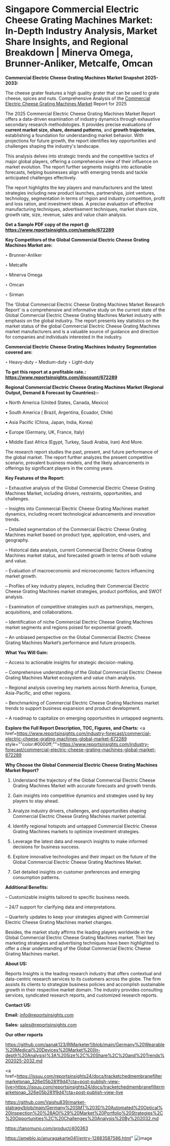 # Singapore Commercial Electric Cheese Grating Machines Market: In-Depth Industry Analysis, Market Share Insights, and Regional Breakdown | Minerva Omega, Brunner-Anliker, Metcalfe, Omcan

<strong>Commercial Electric Cheese Grating Machines Market Snapshot 2025-2033:</strong>

The cheese grater features a high quality grater that
can be used to grate cheese, spices and nuts. Comprehensive Analysis of the <a href=https://www.reportsinsights.com/sample/672289>Commercial Electric Cheese Grating Machines Market</a> Report for 2025

The 2025 Commercial Electric Cheese Grating Machines Market Report offers a data-driven examination of industry dynamics through exhaustive secondary research methodologies. It provides precise evaluations of <strong>current market size, share, demand patterns</strong>, and <strong>growth trajectories</strong>, establishing a foundation for understanding market behavior. With projections for future growth, the report identifies key opportunities and challenges shaping the industry's landscape.

This analysis delves into strategic trends and the competitive tactics of major global players, offering a comprehensive view of their influence on market evolution. The report further segments insights into actionable forecasts, helping businesses align with emerging trends and tackle anticipated challenges effectively.

The report highlights the key players and manufacturers and the latest strategies including new product launches, partnerships, joint ventures, technology, segmentation in terms of region and industry competition, profit and loss ration, and investment ideas. A precise evaluation of effective manufacturing techniques, advertisement techniques, market share size, growth rate, size, revenue, sales and value chain analysis.

<strong>Get a Sample PDF copy of the report @ <a href=https://www.reportsinsights.com/sample/672289 style=color:#0000ff;>https://www.reportsinsights.com/sample/672289</a></strong>

<strong>Key Competitors of the Global Commercial Electric Cheese Grating Machines Market are:</strong>

‣ Brunner-Anliker

‣ Metcalfe

‣ Minerva Omega

‣ Omcan

‣ Sirman

The ‘Global Commercial Electric Cheese Grating Machines Market Research Report’ is a comprehensive and informative study on the current state of the Global Commercial Electric Cheese Grating Machines Market industry with emphasis on the global industry. The report presents key statistics on the market status of the global Commercial Electric Cheese Grating Machines market manufacturers and is a valuable source of guidance and direction for companies and individuals interested in the industry.

<strong>Commercial Electric Cheese Grating Machines Industry Segmentation covered are:</strong>

‣ Heavy-duty
‣ Medium-duty
‣ Light-duty

<strong>To get this report at a profitable rate.: <a href=https://www.reportsinsights.com/discount/672289 style=color:#0000ff;>https://www.reportsinsights.com/discount/672289</a></strong>

<strong>Regional Commercial Electric Cheese Grating Machines Market (Regional Output, Demand &amp; Forecast by Countries):-</strong>

• North America (United States, Canada, Mexico)

• South America ( Brazil, Argentina, Ecuador, Chile)

• Asia Pacific (China, Japan, India, Korea)

• Europe (Germany, UK, France, Italy)

• Middle East Africa (Egypt, Turkey, Saudi Arabia, Iran) And More.

The research report studies the past, present, and future performance of the global market. The report further analyzes the present competitive scenario, prevalent business models, and the likely advancements in offerings by significant players in the coming years.

<strong>Key Features of the Report:</strong>

– Exhaustive analysis of the Global Commercial Electric Cheese Grating Machines Market, including drivers, restraints, opportunities, and challenges.

– Insights into Commercial Electric Cheese Grating Machines market dynamics, including recent technological advancements and innovation trends.

– Detailed segmentation of the Commercial Electric Cheese Grating Machines market based on product type, application, end-users, and geography.

– Historical data analysis, current Commercial Electric Cheese Grating Machines market status, and forecasted growth in terms of both volume and value.

– Evaluation of macroeconomic and microeconomic factors influencing market growth.

– Profiles of key industry players, including their Commercial Electric Cheese Grating Machines market strategies, product portfolios, and SWOT analysis.

– Examination of competitive strategies such as partnerships, mergers, acquisitions, and collaborations.

– Identification of niche Commercial Electric Cheese Grating Machines market segments and regions poised for exponential growth.

– An unbiased perspective on the Global Commercial Electric Cheese Grating Machines Market’s performance and future prospects.

<strong>What You Will Gain:</strong>

– Access to actionable insights for strategic decision-making.

– Comprehensive understanding of the Global Commercial Electric Cheese Grating Machines Market ecosystem and value chain analysis.

– Regional analysis covering key markets across North America, Europe, Asia-Pacific, and other regions.

– Benchmarking of Commercial Electric Cheese Grating Machines market trends to support business expansion and product development.

– A roadmap to capitalize on emerging opportunities in untapped segments.

<strong>Explore the Full Report Description, TOC, Figures, and Charts:</strong>
<a href=https://www.reportsinsights.com/industry-forecast/commercial-electric-cheese-grating-machines-global-market-672289 style=""color:#0000ff;"">https://www.reportsinsights.com/industry-forecast/commercial-electric-cheese-grating-machines-global-market-672289</a>

<strong>Why Choose the Global Commercial Electric Cheese Grating Machines Market Report?</strong>

1. Understand the trajectory of the Global Commercial Electric Cheese Grating Machines Market with accurate forecasts and growth trends.

2. Gain insights into competitive dynamics and strategies used by key players to stay ahead.

3. Analyze industry drivers, challenges, and opportunities shaping Commercial Electric Cheese Grating Machines market potential.

4. Identify regional hotspots and untapped Commercial Electric Cheese Grating Machines markets to optimize investment strategies.

5. Leverage the latest data and research insights to make informed decisions for business success.

6. Explore innovative technologies and their impact on the future of the Global Commercial Electric Cheese Grating Machines Market.

7. Get detailed insights on customer preferences and emerging consumption patterns.

<strong>Additional Benefits:</strong>

– Customizable insights tailored to specific business needs.

– 24/7 support for clarifying data and interpretations.

– Quarterly updates to keep your strategies aligned with Commercial Electric Cheese Grating Machines market changes.

Besides, the market study affirms the leading players worldwide in the Global Commercial Electric Cheese Grating Machines market. Their key marketing strategies and advertising techniques have been highlighted to offer a clear understanding of the Global Commercial Electric Cheese Grating Machines market.

<strong><strong>About US</strong>:</strong>

Reports Insights is the leading research industry that offers contextual and data-centric research services to its customers across the globe. The firm assists its clients to strategize business policies and accomplish sustainable growth in their respective market domain. The industry provides consulting services, syndicated research reports, and customized research reports.

<strong>Contact US:</strong>

<p class=><b>Email:</b> <a href=mailto:info@reportsinsights.com>info@reportsinsights.com</a></p>
<p class=><b>Sales:</b> <a href=mailto:sales@reportsinsights.com>sales@reportsinsights.com</a></p>

<strong>Our other reports</strong>

<a href=https://github.com/aanak123/RIMarketer1/blob/main/Germany%20Wearable%20Medical%20Devices%20Market%20(In-depth%20Analysis)%3A%20Size%2C%20Share%2C%20and%20Trends%202025-2032.md>https://github.com/aanak123/RIMarketer1/blob/main/Germany%20Wearable%20Medical%20Devices%20Market%20(In-depth%20Analysis)%3A%20Size%2C%20Share%2C%20and%20Trends%202025-2032.md</a>

<a href=https://issuu.com/reportsinsights24/docs/tracketchedmembranefiltermarketsnap_326e05b281f9d4?cta=post-publish-view-live>https://issuu.com/reportsinsights24/docs/tracketchedmembranefiltermarketsnap_326e05b281f9d4?cta=post-publish-view-live</a>

<a href=https://github.com/Vaishu839/market-statragy/blob/main/Germany%20SMT%203D%20Automated%20Optical%20Inspection%20%28AOI%29%20Market%20Portfolio%20Strategies%2C%20Opportunities%2C%20Challenges%20Analysis%20By%202032.md>https://github.com/Vaishu839/market-statragy/blob/main/Germany%20SMT%203D%20Automated%20Optical%20Inspection%20%28AOI%29%20Market%20Portfolio%20Strategies%2C%20Opportunities%2C%20Challenges%20Analysis%20By%202032.md</a>

<a href=https://tanomuno.com/product/400363>https://tanomuno.com/product/400363</a>

<a href=https://ameblo.jp/anuragakarte041/entry-12883587586.html>https://ameblo.jp/anuragakarte041/entry-12883587586.html</a>"
![image](https://github.com/user-attachments/assets/a53914d2-fcf7-4c64-9000-4c7d5cc0128b)
